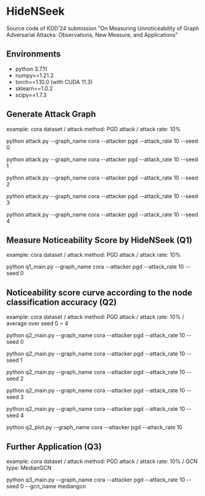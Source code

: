 # HideNSeek
Source code of KDD'24 submission
"On Measuring Unnoticeability of Graph Adversarial Attacks: Observations, New Measure, and Applications"

## Environments
- python 3.7.11
- numpy==1.21.2
- torch==1.10.0 (with CUDA 11.3)
- sklearn==1.0.2
- scipy==1.7.3

## Generate Attack Graph

example: cora dataset  /  attack method: PGD attack  /  attack rate: 10%

python attack.py --graph_name cora --attacker pgd --attack_rate 10 --seed 0

python attack.py --graph_name cora --attacker pgd --attack_rate 10 --seed 1

python attack.py --graph_name cora --attacker pgd --attack_rate 10 --seed 2

python attack.py --graph_name cora --attacker pgd --attack_rate 10 --seed 3

python attack.py --graph_name cora --attacker pgd --attack_rate 10 --seed 4

## Measure Noticeability Score by HideNSeek (Q1)

example: cora dataset  /  attack method: PGD attack  /  attack rate: 10%

python q1_main.py --graph_name cora --attacker pgd --attack_rate 10 --seed 0


## Noticeability score curve according to the node classification accuracy (Q2)

example: cora dataset  /  attack method: PGD attack  /  attack rate: 10%  /  average over seed 0 ~ 4

python q2_main.py --graph_name cora --attacker pgd --attack_rate 10 --seed 0

python q2_main.py --graph_name cora --attacker pgd --attack_rate 10 --seed 1

python q2_main.py --graph_name cora --attacker pgd --attack_rate 10 --seed 2

python q2_main.py --graph_name cora --attacker pgd --attack_rate 10 --seed 3

python q2_main.py --graph_name cora --attacker pgd --attack_rate 10 --seed 4

python q2_plot.py --graph_name cora --attacker pgd --attack_rate 10

## Further Application (Q3)

example: cora dataset  /  attack method: PGD attack  /  attack rate: 10%  /  GCN type: MedianGCN

python q3_main.py --graph_name cora --attacker pgd --attack_rate 10 --seed 0 --gcn_name mediangcn
